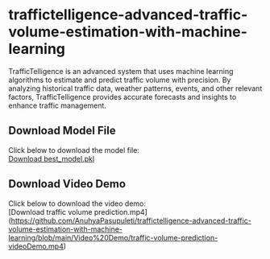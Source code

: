 # traffictelligence-advanced-traffic-volume-estimation-with-machine-learning
TrafficTelligence is an advanced system that uses machine learning algorithms to estimate and predict traffic volume with precision. By analyzing historical traffic data, weather patterns, events, and other relevant factors, TrafficTelligence provides accurate forecasts and insights to enhance traffic management.

## Download Model File  
Click below to download the model file:  
[Download best_model.pkl](https://github.com/AnuhyaPasupuleti/traffictelligence-advanced-traffic-volume-estimation-with-machine-learning/releases/download/v1.0/best_model.pkl)

## Download Video Demo  
Click below to download the video demo:  
[Download traffic volume prediction.mp4]
(https://github.com/AnuhyaPasupuleti/traffictelligence-advanced-traffic-volume-estimation-with-machine-learning/blob/main/Video%20Demo/traffic-volume-prediction-videoDemo.mp4)
